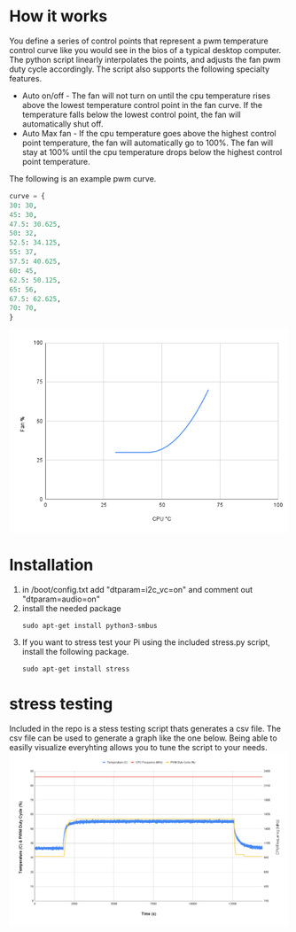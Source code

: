 # How it works
You define a series of control points that represent a pwm temperature control curve like you would see in the bios of a typical desktop computer. The python script linearly interpolates the points, and adjusts the fan pwm duty cycle accordingly. The script also supports the following specialty features.

* Auto on/off - The fan will not turn on until the cpu temperature rises above the lowest temperature control point in the fan curve. If the temperature falls below the lowest control point, the fan will automatically shut off.
* Auto Max fan - If the cpu temperature goes above the highest control point temperature, the fan will automatically go to 100%. The fan will stay at 100% until the cpu temperature drops below the highest control point temperature.   

The following is an example pwm curve.
```Python
curve = {
30: 30,
45: 30,
47.5: 30.625,
50: 32,
52.5: 34.125,
55: 37,
57.5: 40.625,
60: 45,
62.5: 50.125,
65: 56,
67.5: 62.625,
70: 70,
}
```
![Fan Curve](https://raw.githubusercontent.com/dans98/cm4-pwm-fan/main/fanCurve.png)    


# Installation
1. in /boot/config.txt add "dtparam=i2c_vc=on" and comment out "dtparam=audio=on"
2. install the needed package
    ```
    sudo apt-get install python3-smbus
    ```
3. If you want to stress test your Pi using the included stress.py script, install the following package.
    ```
    sudo apt-get install stress
    ```

# stress testing
Included in the repo is a stess testing script thats generates a csv file. The csv file can be used to generate a graph like the one below.  Being able to easilly visualize everyhting allows you to tune the script to your needs.     
![Stress Test Results](https://raw.githubusercontent.com/dans98/cm4-pwm-fan/main/stress.png)    
